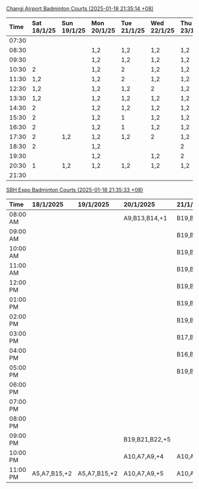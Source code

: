[Changi Airport Badminton Courts (2025-01-18 21:35:14 +08)](https://www.carc.org.sg/FacilityBooking.aspx)

| Time   | Sat 18/1/25   | Sun 19/1/25   | Mon 20/1/25   | Tue 21/1/25   | Wed 22/1/25   | Thu 23/1/25   | Fri 24/1/25   |
|:-------|:--------------|:--------------|:--------------|:--------------|:--------------|:--------------|:--------------|
| 07:30  |               |               |               |               |               |               |               |
| 08:30  |               |               | 1,2           | 1,2           | 1,2           | 1,2           | 1,2           |
| 09:30  |               |               | 1,2           | 1,2           | 1,2           | 1,2           | 2             |
| 10:30  | 2             |               | 1,2           | 2             | 1,2           | 1,2           | 2             |
| 11:30  | 1,2           |               | 1,2           | 2             | 1,2           | 1,2           | 1,2           |
| 12:30  | 1,2           |               | 1,2           | 1,2           | 2             | 1,2           | 1,2           |
| 13:30  | 1,2           |               | 1,2           | 1,2           | 1,2           | 1,2           | 1,2           |
| 14:30  | 2             |               | 1,2           | 1,2           | 1,2           | 1,2           | 1,2           |
| 15:30  | 2             |               | 1,2           | 1             | 1,2           | 1,2           | 1,2           |
| 16:30  | 2             |               | 1,2           | 1             | 1,2           | 1,2           | 1,2           |
| 17:30  | 2             | 1,2           | 1,2           | 1,2           | 2             | 1,2           | 1,2           |
| 18:30  | 2             |               | 1,2           |               |               | 2             | 1,2           |
| 19:30  |               |               | 1,2           |               | 1,2           | 2             |               |
| 20:30  | 1             | 1,2           | 1,2           | 1,2           | 1,2           | 1,2           |               |
| 21:30  |               |               |               |               |               |               |               |

[SBH Expo Badminton Courts (2025-01-18 21:35:33 +08)](https://singaporebadmintonhall.getomnify.com/widgets/O3MRKGBH359GA55KHMG1RD)

| Time     | 18/1/2025    | 19/1/2025    | 20/1/2025      | 21/1/2025       | 22/1/2025       | 23/1/2025       | 24/1/2025       |
|:---------|:-------------|:-------------|:---------------|:----------------|:----------------|:----------------|:----------------|
| 08:00 AM |              |              | A9,B13,B14,+1  | B19,B21,B22,+14 | B19,B21,B22,+19 | B19,B21,B22,+19 | B19,B21,B22,+19 |
| 09:00 AM |              |              |                | B19,B21,B22,+14 | B19,B21,B22,+19 | B19,B21,B22,+17 | B19,B20,B21,+17 |
| 10:00 AM |              |              |                | B19,B21,B22,+16 | B18,B21,B22,+14 | B19,B21,B22,+18 | B19,B20,B21,+17 |
| 11:00 AM |              |              |                | B19,B21,B22,+16 | B18,B21,B22,+15 | B19,B21,B22,+17 | B19,B21,B22,+18 |
| 12:00 PM |              |              |                | B19,B21,B22,+13 | B19,B21,B22,+19 | B19,B21,B22,+19 | B19,B21,B22,+14 |
| 01:00 PM |              |              |                | B19,B21,B22,+13 | B19,B21,B22,+19 | B19,B21,B22,+19 | B19,B21,B22,+15 |
| 02:00 PM |              |              |                | B19,B21,B22,+16 | B19,B21,B22,+18 | B19,B21,B22,+17 | B19,B21,B22,+15 |
| 03:00 PM |              |              |                | B17,B19,B20,+4  | B19,B21,B22,+7  | B19,B21,B22,+16 | B19,B21,B22,+12 |
| 04:00 PM |              |              |                | B16,B17,B20,+3  | B20,B21,B22,+2  | B21             | B19,B21,B22,+1  |
| 05:00 PM |              |              |                | B19,B21,B22,+10 | B14,B15         |                 | A1,A2           |
| 06:00 PM |              |              |                |                 |                 |                 |                 |
| 07:00 PM |              |              |                |                 |                 |                 |                 |
| 08:00 PM |              |              |                |                 |                 |                 |                 |
| 09:00 PM |              |              | B19,B21,B22,+5 |                 |                 | B22             |                 |
| 10:00 PM |              |              | A10,A7,A9,+4   | A10,A8,A9,+7    | A7,A8,A9,+5     |                 | A10,A8,A9,+5    |
| 11:00 PM | A5,A7,B15,+2 | A5,A7,B15,+2 | A10,A7,A9,+5   | A10,A8,A9,+7    | A7,A8,A9,+6     |                 | A10,A8,A9,+5    |
